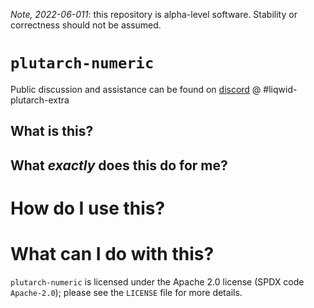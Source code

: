 _Note, 2022-06-011_: this repository is alpha-level software. Stability or correctness should not be assumed.

# `plutarch-numeric`
Public discussion and assistance can be found on [discord](https://discord.gg/yGkjxrYueB) @ #liqwid-plutarch-extra

## What is this?

## What _exactly_ does this do for me?

# How do I use this?

# What can I do with this?

`plutarch-numeric` is licensed under the Apache 2.0 license (SPDX code
`Apache-2.0`); please see the `LICENSE` file for more details.
